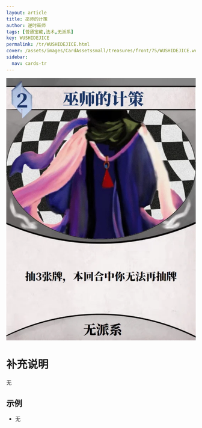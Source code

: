 ```yaml
---
layout: article
title: 巫师的计策
author: 逆时巫师
tags: [普通宝藏,法术,无派系]
key: WUSHIDEJICE
permalink: /tr/WUSHIDEJICE.html
cover: /assets/images/CardAssetssmall/treasures/front/75/WUSHIDEJICE.webp
sidebar:
  nav: cards-tr
---
```

![](/assets/images/CardAssets/treasures/front/75/WUSHIDEJICE.webp)

# 补充说明

无

## 示例

* 无